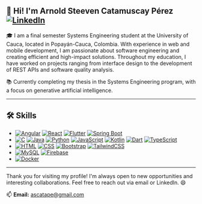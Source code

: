 ## 👋 Hi! I'm Arnold Steeven Catamuscay Pérez [![LinkedIn](https://img.shields.io/badge/Linkedin-%230077B5.svg?logo=linkedin&logoColor=white)](https://www.linkedin.com/in/arnold-catamuscay-37214a29a)

🎓 I am a final semester Systems Engineering student at the University of Cauca, located in Popayán-Cauca, Colombia. With experience in web and mobile development, I am passionate about software engineering and creating efficient and high-impact solutions. Throughout my education, I have worked on projects ranging from interface design to the development of REST APIs and software quality analysis.

📚 Currently completing my thesis in the Systems Engineering program, with a focus on generative artificial intelligence.

---

## 🛠️ Skills

- [![Angular](https://img.shields.io/badge/Angular-%23DD0031.svg?logo=angular&logoColor=white)](#)
 [![React](https://img.shields.io/badge/React-%2320232a.svg?logo=react&logoColor=%2361DAFB)](#) [![Flutter](https://img.shields.io/badge/Flutter-02569B?logo=flutter&logoColor=fff)](#) [![Spring Boot](https://img.shields.io/badge/Spring%20Boot-6DB33F?logo=springboot&logoColor=fff)](#)
- [![C](https://img.shields.io/badge/C-00599C?logo=c&logoColor=white)](#) [![Java](https://img.shields.io/badge/Java-%23ED8B00.svg?logo=openjdk&logoColor=white)](#) [![Python](https://img.shields.io/badge/Python-3776AB?logo=python&logoColor=fff)](#) [![JavaScript](https://img.shields.io/badge/JavaScript-F7DF1E?logo=javascript&logoColor=000)](#) [![Kotlin](https://img.shields.io/badge/Kotlin-%237F52FF.svg?logo=kotlin&logoColor=white)](#) [![Dart](https://img.shields.io/badge/Dart-%230175C2.svg?logo=dart&logoColor=white)](#) [![TypeScript](https://img.shields.io/badge/TypeScript-3178C6?logo=typescript&logoColor=fff)](#)
- [![HTML](https://img.shields.io/badge/HTML-%23E34F26.svg?logo=html5&logoColor=white)](#) [![CSS](https://img.shields.io/badge/CSS-1572B6?logo=css3&logoColor=fff)](#) [![Bootstrap](https://img.shields.io/badge/Bootstrap-7952B3?logo=bootstrap&logoColor=fff)](#) [![TailwindCSS](https://img.shields.io/badge/Tailwind%20CSS-%2338B2AC.svg?logo=tailwind-css&logoColor=white)](#)
- [![MySQL](https://img.shields.io/badge/MySQL-4479A1?logo=mysql&logoColor=fff)](#) [![Firebase](https://img.shields.io/badge/Firebase-039BE5?logo=Firebase&logoColor=white)](#)
- [![Docker](https://img.shields.io/badge/Docker-2496ED?logo=docker&logoColor=fff)](#)

---

Thank you for visiting my profile! I'm always open to new opportunities and interesting collaborations. Feel free to reach out via email or LinkedIn. 😄

📫 **Email:** ascatape@gmail.com

<!--
**ArnoldCatamuscay/ArnoldCatamuscay** is a ✨ _special_ ✨ repository because its `README.md` (this file) appears on your GitHub profile.

Here are some ideas to get you started:

- 🔭 I’m currently working on ...
- 🌱 I’m currently learning ...
- 👯 I’m looking to collaborate on ...
- 🤔 I’m looking for help with ...
- 💬 Ask me about ...
- 📫 How to reach me: ...
- 😄 Pronouns: ...
- ⚡ Fun fact: ...
-->
